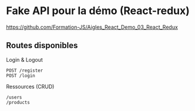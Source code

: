 # Fake API pour la démo (React-redux)
https://github.com/Formation-JS/Aigles_React_Demo_03_React_Redux

## Routes disponibles
Login & Logout
```
POST /register
POST /login
```

Ressources (CRUD)
```
/users
/products
```